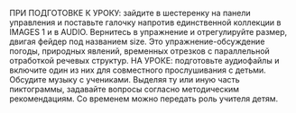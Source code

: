 ПРИ ПОДГОТОВКЕ К УРОКУ: зайдите в шестеренку на панели управления и поставьте галочку напротив единственной коллекции в IMAGES 1 и в AUDIO. Вернитесь в упражнение и отрегулируйте размер, двигая фейдер под названием size. Это упражнение-обсуждение погоды, природных явлений, временных отрезков с параллельной отработкой речевых структур.
НА УРОКЕ: подготовьте аудиофайлы и включите один из них для совместного прослушивания с детьми. Обсудите музыку с учениками. Выделяя ту или иную часть пиктограммы, задавайте вопросы согласно методическим рекомендациям. Со временем можно передать роль учителя детям.

